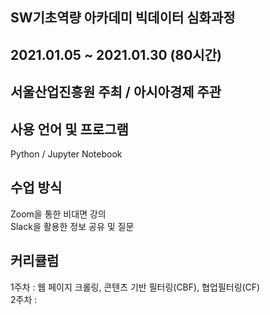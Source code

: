 ## SW기초역량 아카데미 빅데이터 심화과정
## 2021.01.05 ~ 2021.01.30 (80시간) 
## 서울산업진흥원 주최 / 아시아경제 주관

## 사용 언어 및 프로그램
Python / Jupyter Notebook

## 수업 방식
Zoom을 통한 비대면 강의<br>
Slack을 활용한 정보 공유 및 질문

## 커리큘럼
1주차 : 웹 페이지 크롤링, 콘텐츠 기반 필터링(CBF), 협업필터링(CF)<br>
2주차 : 
